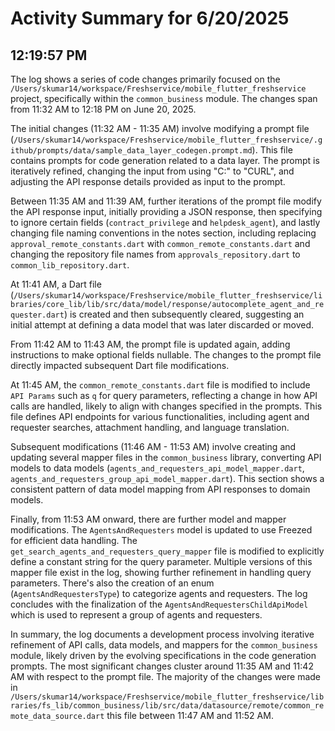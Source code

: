 # Activity Summary for 6/20/2025

## 12:19:57 PM
The log shows a series of code changes primarily focused on the `/Users/skumar14/workspace/Freshservice/mobile_flutter_freshservice` project, specifically within the `common_business` module.  The changes span from 11:32 AM to 12:18 PM on June 20, 2025.

The initial changes (11:32 AM - 11:35 AM) involve modifying a prompt file (`/Users/skumar14/workspace/Freshservice/mobile_flutter_freshservice/.github/prompts/data/sample_data_layer_codegen.prompt.md`). This file contains prompts for code generation related to a data layer. The prompt is iteratively refined, changing the input from using "C:" to "CURL", and adjusting the API response details provided as input to the prompt.

Between 11:35 AM and 11:39 AM, further iterations of the prompt file modify the API response input, initially providing a JSON response, then specifying to ignore certain fields (`contract_privilege` and `helpdesk_agent`), and lastly changing file naming conventions in the notes section, including replacing `approval_remote_constants.dart` with `common_remote_constants.dart` and changing the repository file names from `approvals_repository.dart` to `common_lib_repository.dart`.

At 11:41 AM, a Dart file (`/Users/skumar14/workspace/Freshservice/mobile_flutter_freshservice/libraries/core_lib/lib/src/data/model/response/autocomplete_agent_and_requester.dart`) is created and then subsequently cleared, suggesting an initial attempt at defining a data model that was later discarded or moved.

From 11:42 AM to 11:43 AM, the prompt file is updated again, adding instructions to make optional fields nullable.  The changes to the prompt file directly impacted subsequent Dart file modifications.

At 11:45 AM, the `common_remote_constants.dart` file is modified to include `API Params` such as `q` for query parameters, reflecting a change in how API calls are handled, likely to align with changes specified in the prompts.  This file defines API endpoints for various functionalities, including agent and requester searches, attachment handling, and language translation.

Subsequent modifications (11:46 AM - 11:53 AM) involve creating and updating several mapper files in the `common_business` library, converting API models to data models (`agents_and_requesters_api_model_mapper.dart`, `agents_and_requesters_group_api_model_mapper.dart`).  This section shows a consistent pattern of data model mapping from API responses to domain models.

Finally, from 11:53 AM onward, there are further model and mapper modifications. The `AgentsAndRequesters` model is updated to use Freezed for efficient data handling.  The  `get_search_agents_and_requesters_query_mapper` file is modified to explicitly define a constant string for the query parameter. Multiple versions of this mapper file exist in the log, showing further refinement in handling query parameters.  There's also the creation of an enum (`AgentsAndRequestersType`) to categorize agents and requesters.  The log concludes with the finalization of the `AgentsAndRequestersChildApiModel` which is used to represent a group of agents and requesters.

In summary, the log documents a development process involving iterative refinement of API calls, data models, and mappers for the `common_business` module, likely driven by the evolving specifications in the code generation prompts.  The most significant changes cluster around 11:35 AM and 11:42 AM with respect to the prompt file. The majority of the changes were made in `/Users/skumar14/workspace/Freshservice/mobile_flutter_freshservice/libraries/fs_lib/common_business/lib/src/data/datasource/remote/common_remote_data_source.dart` this file between 11:47 AM and 11:52 AM.
